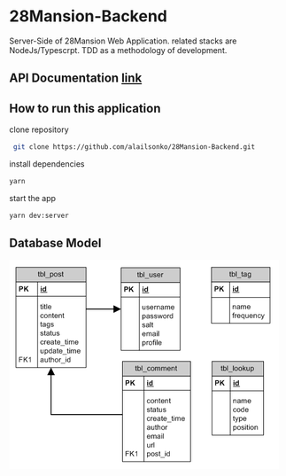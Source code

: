 # 28Mansion-Backend
Server-Side of 28Mansion Web Application. related stacks are NodeJs/Typescrpt. TDD as a methodology of development.

## API Documentation [link](https://socialmedia-28mansion.herokuapp.com/api/v1/swagger)
## How to run this application

clone repository
```bash
 git clone https://github.com/alailsonko/28Mansion-Backend.git
```

install dependencies
```bash
yarn
```

start the app
```bash
yarn dev:server
```
## Database Model
![image](./docs/database-model.png)
